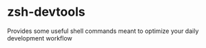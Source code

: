 # zsh-devtools
Provides some useful shell commands meant to optimize your daily development workflow
